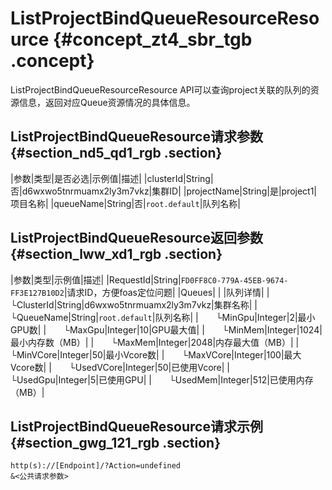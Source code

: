 # ListProjectBindQueueResourceResource {#concept_zt4_sbr_tgb .concept}

ListProjectBindQueueResourceResource API可以查询project关联的队列的资源信息，返回对应Queue资源情况的具体信息。

## ListProjectBindQueueResource请求参数 {#section_nd5_qd1_rgb .section}

|参数|类型|是否必选|示例值|描述|
|clusterId|String|否|d6wxwo5tnrmuamx2ly3m7vkz|集群ID|
|projectName|String|是|project1|项目名称|
|queueName|String|否|`root.default`|队列名称|

## ListProjectBindQueueResource返回参数 {#section_lww_xd1_rgb .section}

|参数|类型|示例值|描述|
|RequestId|String|`FD0FF8C0-779A-45EB-9674-FF3E127B10D2`|请求ID，方便foas定位问题|
|Queues| | |队列详情|
|  └ClusterId|String|d6wxwo5tnrmuamx2ly3m7vkz|集群名称|
|  └QueueName|String|`root.default`|队列名称|
|  └MinGpu|Integer|2|最小GPU数|
|  └MaxGpu|Integer|10|GPU最大值|
|  └MinMem|Integer|1024|最小内存数（MB）|
|  └MaxMem|Integer|2048|内存最大值（MB）|
|  └MinVCore|Integer|50|最小Vcore数|
|  └MaxVCore|Integer|100|最大Vcore数|
|  └UsedVCore|Integer|50|已使用Vcore|
|  └UsedGpu|Integer|5|已使用GPU|
|  └UsedMem|Integer|512|已使用内存（MB）|

## ListProjectBindQueueResource请求示例 {#section_gwg_121_rgb .section}

```
http(s)://[Endpoint]/?Action=undefined
&<公共请求参数>
```

